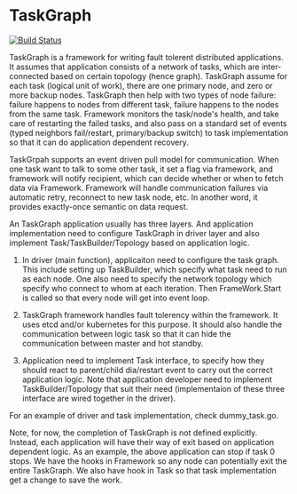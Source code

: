 TaskGraph
=========

[![Build Status](https://travis-ci.org/taskgraph/taskgraph.svg)](https://travis-ci.org/taskgraph/taskgraph)

TaskGraph is a framework for writing fault tolerent distributed applications. It
assumes that application consists of a network of tasks, which are inter-connected
based on certain topology (hence graph). TaskGraph assume for each task (logical
unit of work), there are one primary node, and zero or more backup nodes. TaskGraph
then help with two types of node failure: failure happens to nodes from different
task, failure happens to the nodes from the same task. Framework monitors the
task/node's health, and take care of restarting the failed tasks, and also pass
on a standard set of events (typed neighbors fail/restart, primary/backup switch)
to task implementation so that it can do application dependent recovery.


TaskGrpah supports an event driven pull model for communication. When one task
want to talk to some other task, it set a flag via framework, and framework will
notify recipient, which can decide whether or when to fetch data via Framework.
Framework will handle communication failures via automatic retry, reconnect to
new task node, etc. In another word, it provides exactly-once semantic on data
request.


An TaskGraph application usually has three layers. And application implementation
need to configure TaskGraph in driver layer and also implement Task/TaskBuilder/Topology
based on application logic.

1. In driver (main function), applicaiton need to configure the task graph. This
include setting up TaskBuilder, which specify what task need to run as each node.
One also need to specify the network topology which specify who connect to whom
at each iteration. Then FrameWork.Start is called so that every node will get into
event loop.

2. TaskGraph framework handles fault tolerency within the framework. It uses etcd
and/or kubernetes for this purpose. It should also handle the communication between
logic task so that it can hide the communication between master and hot standby.

3. Application need to implement Task interface, to specify how they should react
to parent/child dia/restart event to carry out the correct application logic. Note
that application developer need to implement TaskBuilder/Topology that suit their
need (implementaion of these three interface are wired together in the driver).

For an example of driver and task implementation, check dummy_task.go.

Note, for now, the completion of TaskGraph is not defined explicitly. Instead, each
application will have their way of exit based on application dependent logic. As
an example, the above application can stop if task 0 stops. We have the hooks in
Framework so any node can potentially exit the entire TaskGraph. We also have hook
in Task so that task implementation get a change to save the work.
